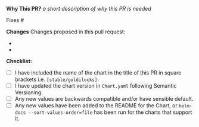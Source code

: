 **Why This PR?**
_a short description of why this PR is needed_

Fixes #

**Changes**
Changes proposed in this pull request:

*
*

**Checklist:**

* [ ] I have included the name of the chart in the title of this PR in square brackets i.e. `[stable/goldilocks]`.
* [ ] I have updated the chart version in `Chart.yaml` following Semantic Versioning.
* [ ] Any new values are backwards compatible and/or have sensible default.
* [ ] Any new values have been added to the README for the Chart, or `helm-docs --sort-values-order=file` has been run for the charts that support it.
